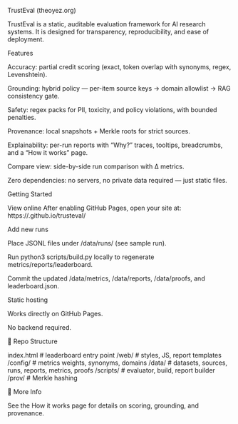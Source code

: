 TrustEval (theoyez.org)

TrustEval is a static, auditable evaluation framework for AI research systems. It is designed for transparency, reproducibility, and ease of deployment.

Features

Accuracy: partial credit scoring (exact, token overlap with synonyms, regex, Levenshtein).

Grounding: hybrid policy — per-item source keys → domain allowlist → RAG consistency gate.

Safety: regex packs for PII, toxicity, and policy violations, with bounded penalties.

Provenance: local snapshots + Merkle roots for strict sources.

Explainability: per-run reports with “Why?” traces, tooltips, breadcrumbs, and a “How it works” page.

Compare view: side-by-side run comparison with Δ metrics.

Zero dependencies: no servers, no private data required — just static files.

Getting Started

View online
After enabling GitHub Pages, open your site at:
https://<your-org>.github.io/trusteval/

Add new runs

Place JSONL files under /data/runs/ (see sample run).

Run python3 scripts/build.py locally to regenerate metrics/reports/leaderboard.

Commit the updated /data/metrics, /data/reports, /data/proofs, and leaderboard.json.

Static hosting

Works directly on GitHub Pages.

No backend required.

📂 Repo Structure

index.html # leaderboard entry point
/web/ # styles, JS, report templates
/config/ # metrics weights, synonyms, domains
/data/ # datasets, sources, runs, reports, metrics, proofs
/scripts/ # evaluator, build, report builder
/prov/ # Merkle hashing

📖 More Info

See the How it works
 page for details on scoring, grounding, and provenance.
